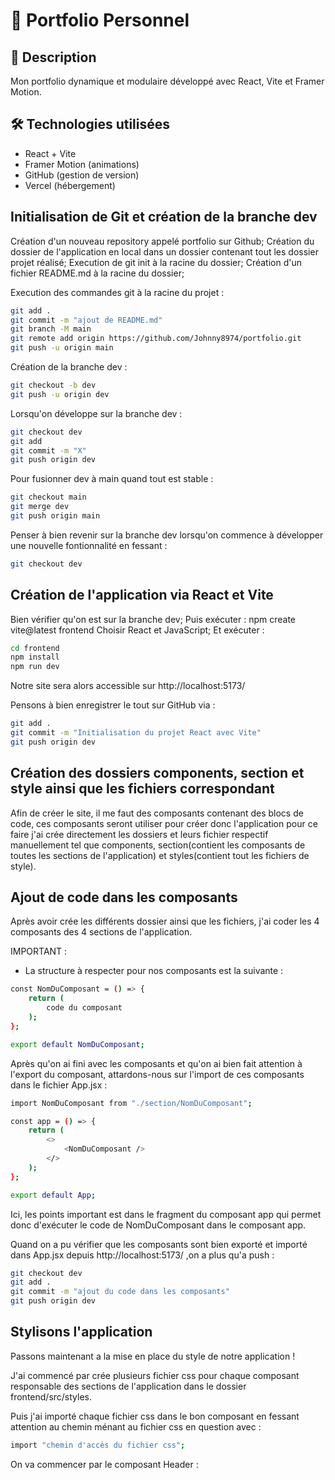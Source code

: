 # 🚀 Portfolio Personnel

## 🌟 Description
Mon portfolio dynamique et modulaire développé avec React, Vite et Framer Motion.

## 🛠️ Technologies utilisées
- React + Vite
- Framer Motion (animations)
- GitHub (gestion de version)
- Vercel (hébergement)

## Initialisation de Git et création de la branche dev
Création d'un nouveau repository appelé portfolio sur Github;
Création du dossier de l'application en local dans un dossier contenant tout les dossier projet réalisé;
Execution de git init à la racine du dossier; 
Création d'un fichier README.md à la racine du dossier;

Execution des commandes git à la racine du projet :

```sh
git add .
git commit -m "ajout de README.md"
git branch -M main
git remote add origin https://github.com/Johnny8974/portfolio.git
git push -u origin main 
```

Création de la branche dev : 

```sh
git checkout -b dev
git push -u origin dev
```

Lorsqu'on développe sur la branche dev :

```sh 
git checkout dev
git add
git commit -m "X"
git push origin dev
```

Pour fusionner dev à main quand tout est stable :

```sh
git checkout main
git merge dev
git push origin main
```

Penser à bien revenir sur la branche dev lorsqu'on commence à développer une nouvelle fontionnalité en fessant : 

```sh 
git checkout dev
```
## Création de l'application via React et Vite

Bien vérifier qu'on est sur la branche dev;
Puis exécuter : npm create vite@latest frontend
Choisir React et JavaScript;
Et exécuter :

```sh
cd frontend 
npm install
npm run dev
```

Notre site sera alors accessible sur http://localhost:5173/ 

Pensons à bien enregistrer le tout sur GitHub via :

```sh 
git add .
git commit -m "Initialisation du projet React avec Vite"
git push origin dev
```

## Création des dossiers components, section et style ainsi que les fichiers correspondant

Afin de créer le site, il me faut des composants contenant des blocs de code, ces composants seront utiliser pour créer donc l'application pour ce faire j'ai crée directement les dossiers et leurs fichier respectif manuellement tel que components, section(contient les composants de toutes les sections de l'application) et styles(contient tout les fichiers de style).

## Ajout de code dans les composants

Après avoir crée les différents dossier ainsi que les fichiers, j'ai coder les 4 composants des 4 sections de l'application.

IMPORTANT :

- La structure à respecter pour nos composants est la suivante :

```sh
const NomDuComposant = () => {
    return (
        code du composant
    );
};

export default NomDuComposant;
```

Après qu'on ai fini avec les composants et qu'on ai bien fait attention à l'export du composant, attardons-nous sur l'import de ces composants dans le fichier App.jsx :

```sh 
import NomDuComposant from "./section/NomDuComposant";

const app = () => {
    return (
        <>
            <NomDuComposant />
        </>
    );
};

export default App;
```

Ici, les points important est <NomDuComposant /> dans le fragment du composant app qui permet donc d'exécuter le code de NomDuComposant dans le composant app. 

Quand on a pu vérifier que les composants sont bien exporté et importé dans App.jsx depuis http://localhost:5173/ ,on a plus qu'a push : 

```sh 
git checkout dev
git add .
git commit -m "ajout du code dans les composants"
git push origin dev
```

## Stylisons l'application

Passons maintenant a la mise en place du style de notre application !

J'ai commencé par crée plusieurs fichier css pour chaque composant responsable des sections de l'application dans le dossier frontend/src/styles.

Puis j'ai importé chaque fichier css dans le bon composant en fessant attention au chemin ménant au fichier css en question avec :
```sh
import "chemin d'accès du fichier css";
```

On va commencer par le composant Header :



